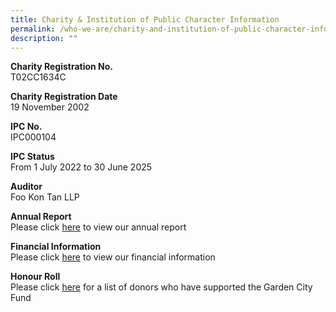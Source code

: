 ```yaml
---
title: Charity & Institution of Public Character Information
permalink: /who-we-are/charity-and-institution-of-public-character-information/
description: ""
---
```

**Charity Registration No.**  
T02CC1634C  
  
**Charity Registration Date**  
19 November 2002  
  
**IPC No.**  
IPC000104  
  
**IPC Status**  
From 1 July 2022 to 30 June 2025  
  
**Auditor**  
Foo Kon Tan LLP  
  
**Annual Report**  
Please click [here](https://www.nparks.gov.sg/portals/annualreport/garden-city-fund/index.htm) to view our annual report  
  
**Financial Information**  
Please click [here](https://www.gardencityfund.gov.sg/-/media/gcf/documents/fs_online-disclosure-fy2020.ashx?la=en&hash=A093A68D93F08228E876D9158BCB9268A9D4FE6A) to view our financial information  
  
**Honour Roll**  
Please click [here](https://www.nparks.gov.sg/-/media/nparks-real-content/about-us/annual-report/nparks_gcf_honour_roll_2016-2020.pdf) for a list of donors who have supported the Garden City Fund
